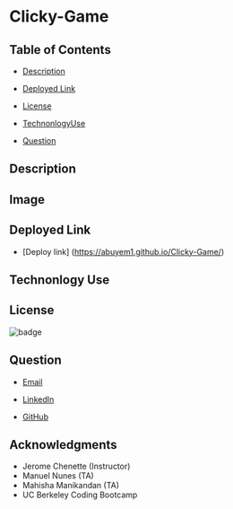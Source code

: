 # Clicky-Game

## Table of Contents
 - [Description](#description)

 - [Deployed Link](#deployed-link)

 - [License](#license)

 - [TechnonlogyUse](#Technonlogy-Use)

 - [Question](#Question)

## Description


## Image

 


## Deployed Link
* [Deploy link] (https://abuyem1.github.io/Clicky-Game/)

## Technonlogy Use



## License

![badge](https://shields.io/badge/license-MIT-green)

## Question
  
 * [Email](abuye20@yahoo.com)

 * [LinkedIn](https://www.linkedin.com/in/abuye-mamuye-5a49921b0/)

 * [GitHub](https://github.com/AbuyeM1)

## Acknowledgments
 - Jerome Chenette (Instructor)
 - Manuel Nunes (TA)
 - Mahisha Manikandan (TA)
 - UC Berkeley Coding Bootcamp